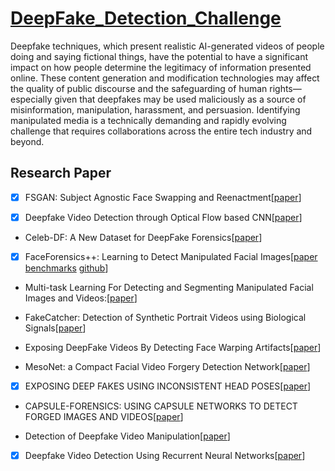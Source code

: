 # [DeepFake_Detection_Challenge](https://www.kaggle.com/c/deepfake-detection-challenge/overview)

Deepfake techniques, which present realistic AI-generated videos of people doing and saying fictional things, have the potential to have a significant impact on how people determine the legitimacy of information presented online. These content generation and modification technologies may affect the quality of public discourse and the safeguarding of human rights—especially given that deepfakes may be used maliciously as a source of misinformation, manipulation, harassment, and persuasion. Identifying manipulated media is a technically demanding and rapidly evolving challenge that requires collaborations across the entire tech industry and beyond.



## Research Paper

- [x] FSGAN: Subject Agnostic Face Swapping and Reenactment[[paper](https://arxiv.org/pdf/1908.05932.pdf)]

- [x] Deepfake Video Detection through Optical Flow based CNN[[paper](http://openaccess.thecvf.com/content_ICCVW_2019/html/HBU/Amerini_Deepfake_Video_Detection_through_Optical_Flow_Based_CNN_ICCVW_2019_paper.html)]

- Celeb-DF: A New Dataset for DeepFake Forensics[[paper](https://arxiv.org/abs/1909.12962)]

- [x] FaceForensics++: Learning to Detect Manipulated Facial Images[[paper](https://arxiv.org/pdf/1901.08971.pdf) [benchmarks](http://kaldir.vc.in.tum.de/faceforensics_benchmark/) [github](https://github.com/ondyari/FaceForensics/)]

- Multi-task Learning For Detecting and Segmenting Manipulated Facial Images and Videos:[[paper](https://arxiv.org/abs/1906.06876)]

- FakeCatcher: Detection of Synthetic Portrait Videos using Biological Signals[[paper](https://arxiv.org/pdf/1901.02212.pdf)]

- Exposing DeepFake Videos By Detecting Face Warping Artifacts[[paper](https://arxiv.org/pdf/1811.00656.pdf)]

- MesoNet: a Compact Facial Video Forgery Detection Network[[paper](https://arxiv.org/abs/1809.00888)]

- [x] EXPOSING DEEP FAKES USING INCONSISTENT HEAD POSES[[paper](https://arxiv.org/pdf/1811.00661)]

- CAPSULE-FORENSICS: USING CAPSULE NETWORKS TO DETECT FORGED IMAGES AND VIDEOS[[paper](https://arxiv.org/pdf/1810.11215.pdf)]

- Detection of Deepfake Video Manipulation[[paper](https://www.researchgate.net/profile/Zeno_Geradts/publication/329814168_Detection_of_Deepfake_Video_Manipulation/links/5c1bdf7da6fdccfc705da03e/Detection-of-Deepfake-Video-Manipulation.pdf)]

- [x] Deepfake Video Detection Using Recurrent Neural Networks[[paper](https://engineering.purdue.edu/~dgueraco/content/deepfake.pdf)]
